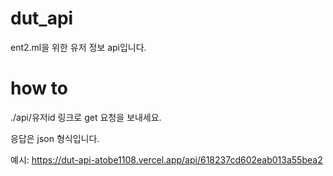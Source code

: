 # dut_api
ent2.ml을 위한 유저 정보 api입니다.

# how to
./api/유저id 링크로 get 요청을 보내세요.

응답은 json 형식입니다.

예시: https://dut-api-atobe1108.vercel.app/api/618237cd602eab013a55bea2
